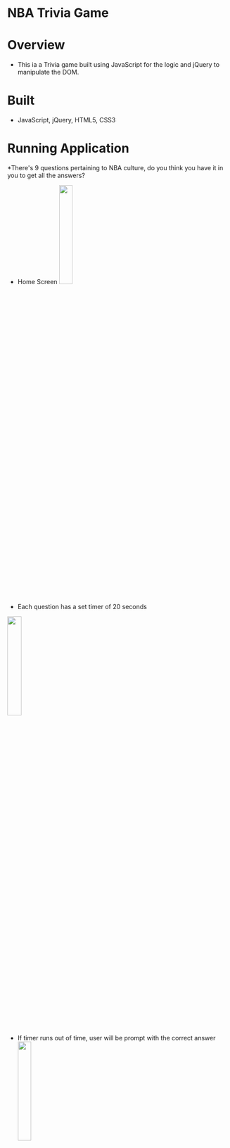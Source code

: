 
# NBA Trivia Game

# Overview
* This ia a Trivia game built using JavaScript for the logic and jQuery to manipulate the DOM.</p>


# Built
* JavaScript, jQuery, HTML5, CSS3


# Running Application
*There's 9 questions pertaining to NBA culture, do you think you have it in you to get all the answers?

* Home Screen
<img src="https://user-images.githubusercontent.com/20217929/38513384-5708513e-3beb-11e8-93aa-b6cdff196dff.png
" width=25% height=24% text-align="center">

* Each question has a set timer of 20 seconds
<img src="https://user-images.githubusercontent.com/20217929/38513246-cb45e800-3bea-11e8-8732-d43f0a708c37.png" width=25% height=24% text-align="center">

* If timer runs out of time, user will be prompt with the correct answer
<img src="https://user-images.githubusercontent.com/20217929/38513247-cb6cba16-3bea-11e8-8313-4d624eca6b48.png
" width=25% height=24% text-align="center">


